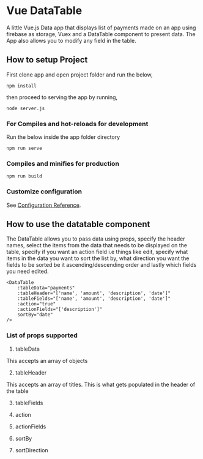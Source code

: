 # Vue DataTable
A little Vue.js Data app that displays list of payments made on an app using firebase as storage, Vuex and a DataTable component to present data.
The App also allows you to modify any field in the table. 

## How to setup Project
First clone app and open project folder and run the below,
```
npm install
```
then proceed to serving the app by running,
```
node server.js
```

### For Compiles and hot-reloads for development
Run the below inside the app folder directory
```
npm run serve
```

### Compiles and minifies for production
```
npm run build
```

### Customize configuration
See [Configuration Reference](https://cli.vuejs.org/config/).

## How to use the datatable component
The DataTable allows you to pass data using props, specify the header names, select the items from the data that needs to be displayed on the table, specify if you want an action field i.e things like edit, specify what items in the data you want to sort the list by, what direction you want the fields to be sorted be it ascending/descending order and lastly which fields you need edited. 

```
<DataTable 
    :tableData="payments" 
    :tableHeader="['name', 'amount', 'description', 'date']" 
    :tableFields="['name', 'amount', 'description', 'date']" 
    :action="true" 
    :actionFields="['description']" 
    sortBy="date" 
/>
```

### List of props supported

1. tableData

This accepts an array of objects

2. tableHeader

This accepts an array of titles. This is what gets populated in the header of the table

3. tableFields

4. action

5. actionFields

6. sortBy

7. sortDirection